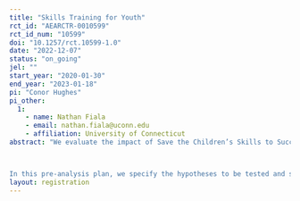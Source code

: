 ```yaml
---
title: "Skills Training for Youth"
rct_id: "AEARCTR-0010599"
rct_id_num: "10599"
doi: "10.1257/rct.10599-1.0"
date: "2022-12-07"
status: "on_going"
jel: ""
start_year: "2020-01-30"
end_year: "2023-01-18"
pi: "Conor Hughes"
pi_other:
  1:
    - name: Nathan Fiala
    - email: nathan.fiala@uconn.edu
    - affiliation: University of Connecticut
abstract: "We evaluate the impact of Save the Children’s Skills to Succeed (S2S) program on youth (ages 15-24) who have dropped out of school. This pre-analysis plan outlines the hypotheses to be tested and specifications to be used in the analysis of the impact of the S2S program in the slums of Dhaka, Bangladesh. This plan was completed before conducting any analysis using the endline data and can thus serve as a useful reference in evaluating the results of the study.

In this pre-analysis plan, we specify the hypotheses to be tested and specifications to be used for analysis of the in-person endline survey. This survey will take place in Dhaka between July and September 2022. Using this endline survey data, we estimate the effect of the S2S program on the participants’ labor market outcomes, sense of agency, motivation and transferable life skills, among others. The randomization structure of the program treatment allows us to causally identify these effects. In addition to these direct effects, the study examines potential wider labor market effects, and spillovers within the participants’ households. The study also incorporates a component meant to promote gender parity meant to improve gender equality in the workforce."
layout: registration
---
```


